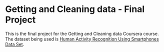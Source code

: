 # Getting and Cleaning data - Final Project

This is the final project for the Getting and Cleaning data Coursera course. The dataset being used is [Human Activity Recognition Using Smartphones Data Set](http://archive.ics.uci.edu/ml/datasets/Human+Activity+Recognition+Using+Smartphones). 
